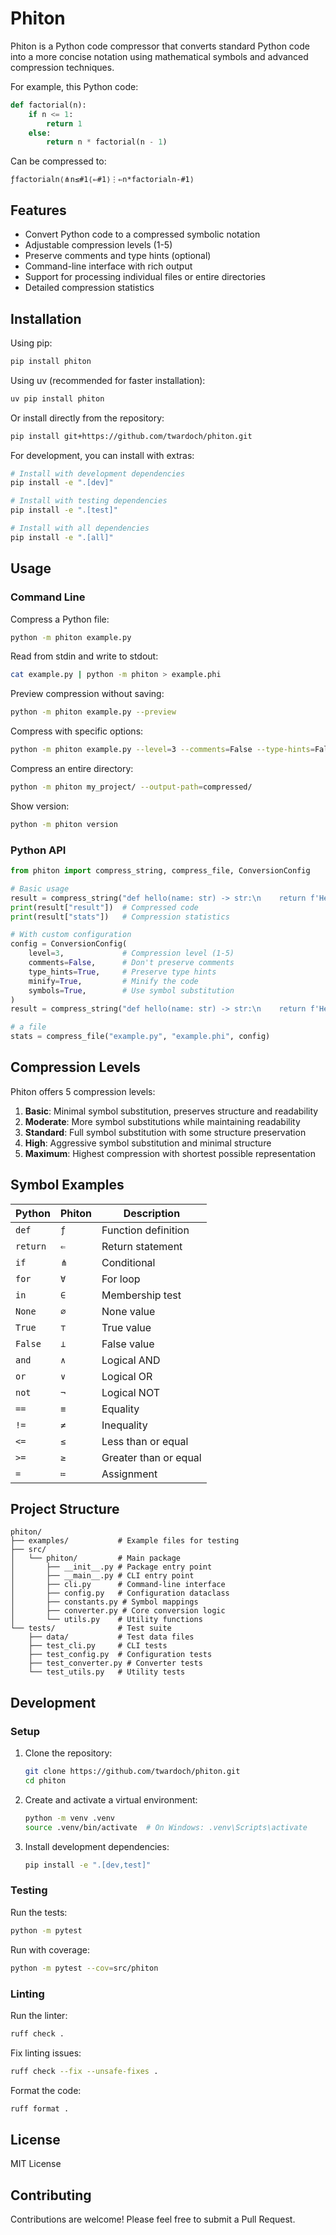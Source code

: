 # Phiton

Phiton is a Python code compressor that converts standard Python code into a more concise notation using mathematical symbols and advanced compression techniques.

For example, this Python code:
```python
def factorial(n):
    if n <= 1:
        return 1
    else:
        return n * factorial(n - 1)
```

Can be compressed to:
```
ƒfactorialn⟨⋔n≤#1⟨⇐#1⟩⋮⇐n*factorialn-#1⟩
```

## Features

- Convert Python code to a compressed symbolic notation
- Adjustable compression levels (1-5)
- Preserve comments and type hints (optional)
- Command-line interface with rich output
- Support for processing individual files or entire directories
- Detailed compression statistics

## Installation

Using pip:
```bash
pip install phiton
```

Using uv (recommended for faster installation):
```bash
uv pip install phiton
```

Or install directly from the repository:

```bash
pip install git+https://github.com/twardoch/phiton.git
```

For development, you can install with extras:

```bash
# Install with development dependencies
pip install -e ".[dev]"

# Install with testing dependencies
pip install -e ".[test]"

# Install with all dependencies
pip install -e ".[all]"
```

## Usage

### Command Line

Compress a Python file:

```bash
python -m phiton example.py
```

Read from stdin and write to stdout:

```bash
cat example.py | python -m phiton > example.phi
```

Preview compression without saving:

```bash
python -m phiton example.py --preview
```

Compress with specific options:

```bash
python -m phiton example.py --level=3 --comments=False --type-hints=False
```

Compress an entire directory:

```bash
python -m phiton my_project/ --output-path=compressed/
```

Show version:

```bash
python -m phiton version
```

### Python API

```python
from phiton import compress_string, compress_file, ConversionConfig

# Basic usage
result = compress_string("def hello(name: str) -> str:\n    return f'Hello, {name}!'")
print(result["result"])  # Compressed code
print(result["stats"])   # Compression statistics

# With custom configuration
config = ConversionConfig(
    level=3,             # Compression level (1-5)
    comments=False,      # Don't preserve comments
    type_hints=True,     # Preserve type hints
    minify=True,         # Minify the code
    symbols=True,        # Use symbol substitution
)
result = compress_string("def hello(name: str) -> str:\n    return f'Hello, {name}!'", config)

# a file
stats = compress_file("example.py", "example.phi", config)
```

## Compression Levels

Phiton offers 5 compression levels:

1. **Basic**: Minimal symbol substitution, preserves structure and readability
2. **Moderate**: More symbol substitutions while maintaining readability
3. **Standard**: Full symbol substitution with some structure preservation
4. **High**: Aggressive symbol substitution and minimal structure
5. **Maximum**: Highest compression with shortest possible representation

## Symbol Examples

| Python | Phiton | Description |
|--------|--------|-------------|
| `def`  | `ƒ`    | Function definition |
| `return` | `⇐`  | Return statement |
| `if`   | `⋔`    | Conditional |
| `for`  | `∀`    | For loop |
| `in`   | `∈`    | Membership test |
| `None` | `∅`    | None value |
| `True` | `⊤`    | True value |
| `False` | `⊥`   | False value |
| `and`  | `∧`    | Logical AND |
| `or`   | `∨`    | Logical OR |
| `not`  | `¬`    | Logical NOT |
| `==`   | `≡`    | Equality |
| `!=`   | `≠`    | Inequality |
| `<=`   | `≤`    | Less than or equal |
| `>=`   | `≥`    | Greater than or equal |
| `=`    | `≔`    | Assignment |

## Project Structure

```
phiton/
├── examples/           # Example files for testing
├── src/
│   └── phiton/         # Main package
│       ├── __init__.py # Package entry point
│       ├── __main__.py # CLI entry point
│       ├── cli.py      # Command-line interface
│       ├── config.py   # Configuration dataclass
│       ├── constants.py # Symbol mappings
│       ├── converter.py # Core conversion logic
│       └── utils.py    # Utility functions
└── tests/              # Test suite
    ├── data/           # Test data files
    ├── test_cli.py     # CLI tests
    ├── test_config.py  # Configuration tests
    ├── test_converter.py # Converter tests
    └── test_utils.py   # Utility tests
```

## Development

### Setup

1. Clone the repository:
   ```bash
   git clone https://github.com/twardoch/phiton.git
   cd phiton
   ```

2. Create and activate a virtual environment:
   ```bash
   python -m venv .venv
   source .venv/bin/activate  # On Windows: .venv\Scripts\activate
   ```

3. Install development dependencies:
   ```bash
   pip install -e ".[dev,test]"
   ```

### Testing

Run the tests:
```bash
python -m pytest
```

Run with coverage:
```bash
python -m pytest --cov=src/phiton
```

### Linting

Run the linter:
```bash
ruff check .
```

Fix linting issues:
```bash
ruff check --fix --unsafe-fixes .
```

Format the code:
```bash
ruff format .
```

## License

MIT License

## Contributing

Contributions are welcome! Please feel free to submit a Pull Request. 